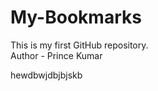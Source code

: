 # My-Bookmarks
This is my first GitHub repository.
<br>
Author - Prince Kumar
<p>hewdbwjdbjbjskb</p>
